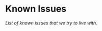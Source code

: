 # Known Issues

*List of known issues that we try to live with.*


<!-- Shouldn't happen any more?
## First `npm test` fails

Not sure why this happens. `#help`

Work-around: just run `npm test` a second time.

```
$ npm test

> pretest
> npm run -s _prepFunctions


> test
> if port-is-taken --silent 4000 ; then npm run _test1; else docker compose run test ; fi

[+] Running 1/1
 ⠿ Container backend_emul_1  Recreated                                                                                                                                                                                                     0.3s
[+] Running 1/1
 ⠿ Container backend_emul_1  Started                                                                                                                                                                                                       1.7s
wait-for-it: waiting 20 seconds for emul:4000
wait-for-it: emul:4000 is available after 16 seconds
node:internal/modules/cjs/loader:930
  throw err;
  ^

Error: Cannot find module '/proj/packages/app/hack/ack-await.js'
    at Function.Module._resolveFilename (node:internal/modules/cjs/loader:927:15)
    at Function.Module._load (node:internal/modules/cjs/loader:772:27)
    at Function.executeUserEntryPoint [as runMain] (node:internal/modules/run_main:79:12)
    at node:internal/main/run_main_module:17:47 {
  code: 'MODULE_NOT_FOUND',
  requireStack: []
}
```
-->
